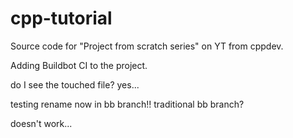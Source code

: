 # cpp-tutorial

Source code for "Project from scratch series" on YT from cppdev.

Adding Buildbot CI to the project.

do I see the touched file? yes...

testing rename now in bb branch!!
traditional bb branch?

doesn't work...

